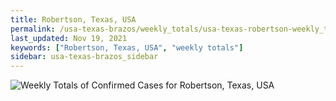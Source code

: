```yaml
---
title: Robertson, Texas, USA
permalink: /usa-texas-brazos/weekly_totals/usa-texas-robertson-weekly_totals.html
last_updated: Nov 19, 2021
keywords: ["Robertson, Texas, USA", "weekly totals"]
sidebar: usa-texas-brazos_sidebar
---
```


![Weekly Totals of Confirmed Cases for Robertson, Texas, USA](/covid_tracker/images/graphs/usa-texas-robertson-weekly_totals_graph.png)
